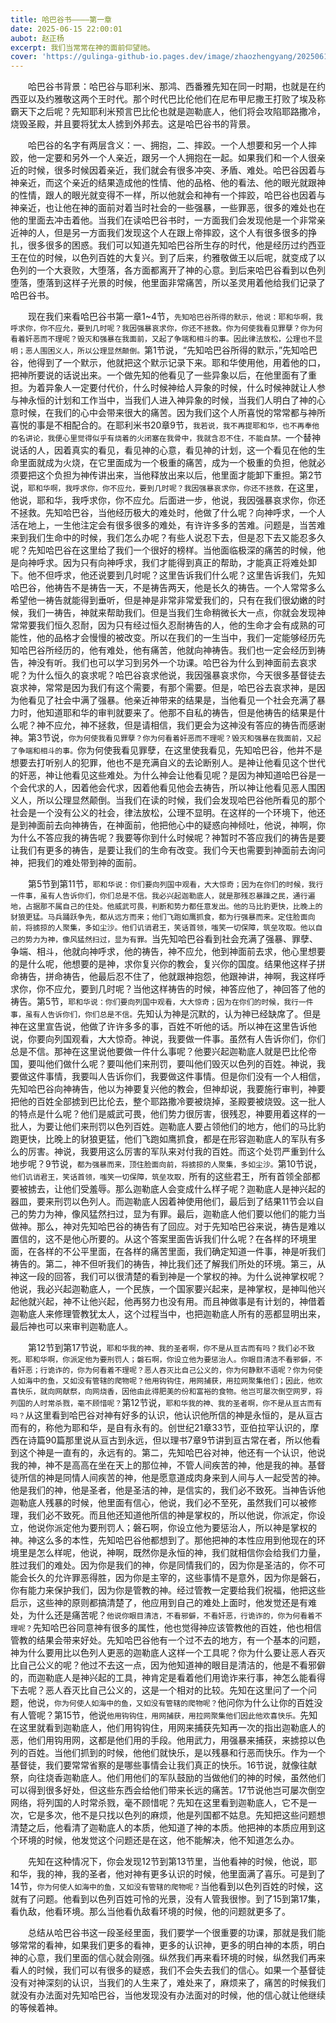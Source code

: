 ```yaml
---
title: 哈巴谷书————第一章
date: 2025-06-15 22:00:01
aubot: 赵正杨
excerpt: 我们当常常在神的面前仰望祂。
cover: 'https://gulinga-github-io.pages.dev/image/zhaozhengyang/20250615_2.png'
---
```


&ensp;&ensp;&ensp;&ensp;哈巴谷书背景：哈巴谷与耶利米、那鸿、西番雅先知在同一时期，也就是在约西亚以及约雅敬这两个王时代。那个时代巴比伦他们在尼布甲尼撒王打败了埃及称霸天下之后呢？先知耶利米预言巴比伦也就是迦勒底人，他们将会攻陷耶路撒冷，烧毁圣殿，并且要将犹太人掳到外邦去。这是哈巴谷书的背景。

&ensp;&ensp;&ensp;&ensp;哈巴谷的名字有两层含义：一、拥抱，二、摔跤。一个人想要和另一个人摔跤，他一定要和另外一个人亲近，跟另一个人拥抱在一起。如果我们和一个人很亲近的时候，很多时候因着亲近，我们就会有很多冲突、矛盾、难处。哈巴谷因着与神亲近，而这个亲近的结果造成他的性情、他的品格、他的看法、他的眼光就跟神的性情，跟人的眼光就变得不一样，所以他就会和神有一个摔跤，哈巴谷也因着与神亲近，也让他在神的面前对着当时社会的一些强暴，一些罪恶，很多的难处也在他的里面去冲击着他。当我们在读哈巴谷书时，一方面我们会发现他是一个非常亲近神的人，但是另一方面我们发现这个人在跟上帝摔跤，这个人有很多很多的挣扎，很多很多的困惑。我们可以知道先知哈巴谷所生存的时代，他是经历过约西亚王在位的时候，以色列百姓的大复兴。到了后来，约雅敬做王以后呢，就变成了以色列的一个大衰败，大堕落，各方面都离开了神的心意。到后来哈巴谷看到以色列堕落，堕落到这样子光景的时候，他里面非常痛苦，所以圣灵用着他给我们记录了哈巴谷书。

&ensp;&ensp;&ensp;&ensp;现在我们来看哈巴谷书第一章1~4节，`先知哈巴谷所得的默示，他说：耶和华啊，我呼求你，你不应允，要到几时呢？我因强暴哀求你，你还不拯救。你为何使我看见罪孽？你为何看着奸恶而不理呢？毁灭和强暴在我面前，又起了争端和相斗的事。因此律法放松，公理也不显明；恶人围困义人，所以公理显然颠倒。`第1节说，“先知哈巴谷所得的默示，”先知哈巴谷，他得到了一个默示，他就把这个默示记录下来。耶和华使用他，用着他的口，把神所要说的话说出来。一个做先知的他看见了一些异象以后，在他里面有了重担。为着异象人一定要付代价，什么时候神给人异象的时候，什么时候神就让人参与神永恒的计划和工作当中，当我们人进入神异象的时候，当我们人明白了神的心意时候，在我们的心中会带来很大的痛苦。因为我们这个人所喜悦的常常都与神所喜悦的事是不相配合的。在耶利米书20章9节，`我若说，我不再提耶和华，也不再奉他的名讲论，我便心里觉得似乎有烧着的火闭塞在我骨中，我就含忍不住，不能自禁。`一个替神说话的人，因着真实的看见，看见神的心意，看见神的计划，这一个看见在他的生命里面就成为火烧，在它里面成为一个极重的痛苦，成为一个极重的负担，他就必须要把这个负担为神传讲出来，当他释放出来以后，他里面才能卸下重担。第2节说，`耶和华啊，我呼求你，你不应允，要到几时呢？我因强暴哀求你，你还不拯救，`在这里，他说，耶和华，我呼求你，你不应允。后面进一步，他说，我因强暴哀求你，你还不拯救。先知哈巴谷，当他经历极大的难处时，他做了什么呢？向神呼求，一个人活在地上，一生他注定会有很多很多的难处，有许许多多的苦难。问题是，当苦难来到我们生命中的时候，我们怎么办呢？有些人说忍下去，但是忍下去又能忍多久呢？先知哈巴谷在这里给了我们一个很好的榜样。当他面临极深的痛苦的时候，他是向神呼求。因为只有向神呼求，我们才能得到真正的帮助，才能真正将难处卸下。他不但呼求，他还说要到几时呢？这里告诉我们什么呢？这里告诉我们，先知哈巴谷，他祷告不是祷告一天，不是祷告两天，他是长久的祷告。一个人常常多么希望他一祷告就能得到垂听，但是神是非常非常爱我们的，只有在我们很幼嫩的时候，我们一祷告，神就来帮助我们。但是当我们生命稍微长大一点，你就会发现神常常要我们恒久忍耐，因为只有经过恒久忍耐祷告的人，他的生命才会有成熟的可能性，他的品格才会慢慢的被改变。所以在我们的一生当中，我们一定能够经历先知哈巴谷所经历的，他有难处，他有痛苦，他就向神祷告。我们也一定会经历到祷告，神没有听。我们也可以学习到另外一个功课。哈巴谷为什么到神面前去哀求呢？为什么恒久的哀求呢？哈巴谷哀求他说，我因强暴哀求你，今天很多基督徒去哀求神，常常是因为我们有这个需要，有那个需要。但是，哈巴谷去哀求神，是因为他看见了社会中满了强暴。他亲近神带来的结果是，当他看见一个社会充满了暴力时，他知道耶和华的审判就要来了。他那不自私的祷告，但是他祷告的结果是什么呢？神不应允，神不拯救，但是请相信，我们更会为这神没有答应的祷告而感谢神。第3节说，`你为何使我看见罪孽？你为何看着奸恶而不理呢？毁灭和强暴在我面前，又起了争端和相斗的事。`你为何使我看见罪孽，在这里使我看见，先知哈巴谷，他并不是想要去打听别人的犯罪，他也不是充满自义的去论断别人。是神让他看见这个世代的奸恶，神让他看见这些难处。为什么神会让他看见呢？是因为神知道哈巴谷是一个会代求的人，因着他会代求，因着他看见他会去祷告，所以神让他看见恶人围困义人，所以公理显然颠倒。当我们在读的时候，我们会发现哈巴谷他所看见的那个社会是一个没有公义的社会，律法放松，公理不显明。在这样的一个环境下，他还是到神面前去向神祷告，在神面前，他把他心中的疑惑向神倾吐，他说，神啊，你为什么不答应我的祷告呢？我要等你到什么时候呢？神暂时不答应我们的祷告是要让我们有更多的祷告，是要让我们的生命有改变。我们今天也需要到神面前去询问神，把我们的难处带到神的面前。

&ensp;&ensp;&ensp;&ensp;第5节到第11节，`耶和华说：你们要向列国中观看，大大惊奇；因为在你们的时候，我行一件事，虽有人告诉你们，你们总是不信。我必兴起迦勒底人，就是那残忍暴躁之民，通行遍地，占据那不属自己的住处。他威武可畏，判断和势力都任意发出。他的马比豹更快，比晚上的豺狼更猛。马兵踊跃争先，都从远方而来；他们飞跑如鹰抓食，都为行强暴而来。定住脸面向前，将掳掠的人聚集，多如尘沙。他们讥诮君王，笑话首领，嗤笑一切保障，筑垒攻取。他以自己的势力为神，像风猛然扫过，显为有罪。`当先知哈巴谷看到社会充满了强暴、罪孽、争端、相斗，他就向神呼求，他的祷告，神不应允，他到神面前去求，他心里想要的是什么呢，他想要的是神，求你复兴你的教会，复兴你的国度。结果他这样子拼命祷告，拼命祷告，他最后忍不住了，他就跟神抱怨，他跟神讲，神啊，我这样呼求你，你不应允，要到几时呢？当他这样祷告的时候，神答应他了，神回答了他的祷告。第5节，`耶和华说：你们要向列国中观看，大大惊奇；因为在你们的时候，我行一件事，虽有人告诉你们，你们总是不信。`先知认为神是沉默的，认为神已经缺席了。但是神在这里宣告说，他做了许许多多的事，百姓不听他的话。所以神在这里告诉他说，你要向列国观看，大大惊奇。神说，我要做一件事。虽然有人告诉你们，你们总是不信。那神在这里说他要做一件什么事呢？他要兴起迦勒底人就是巴比伦帝国，要叫他们做什么呢？要叫他们来刑罚，要叫他们毁灭以色列的百姓。神说，我要做这件事情，我要叫人告诉你们，我要做这件事情。但是你们没有一个人相信，先知哈巴谷向神祷告，他以为神要复兴他的教会，但神却说，我要施行审判，神要把他的百姓全部掳到巴比伦去，整个耶路撒冷要被烧掉，圣殿要被烧毁。这一批人的特点是什么呢？他们是威武可畏，他们势力很厉害，很残忍，神要用着这样的一批人，为要让他们来刑罚以色列百姓。迦勒底人要占领他们的地方，他们的马比豹跑更快，比晚上的豺狼更猛，他们飞跑如鹰抓食，都是在形容迦勒底人的军队有多么的厉害。神说，我要用这么厉害的军队来对付我的百姓。而这个处罚严重到什么地步呢？9节说，`都为强暴而来，顶住脸面向前，将掳掠的人聚集，多如尘沙。`第10节说，`他们讥诮君王，笑话首领，嗤笑一切保障，筑垒攻取，`所有的这些君王，所有首领全部都要被掳去，让他们受羞辱。那么迦勒底人会变成什么样子呢？迦勒底人是神兴起的器皿，要来刑罚以色列人。而迦勒底人因着神使用他们，最后到了结果11节会以自己的势力为神，像风猛然扫过，显为有罪。最后，迦勒底人他们要以他们的能力当做神。那么，神对先知哈巴谷的祷告有了回应。对于先知哈巴谷来说，祷告是难以置信的，这不是他心所要的。从这个答案里面告诉我们什么呢？在各样的环境里面，在各样的不公平里面，在各样的痛苦里面，我们确定知道一件事，神是听我们祷告的。第二，神不但听我们的祷告，神比我们还了解我们所处的环境。第三，从神这一段的回答，我们可以很清楚的看到神是一个掌权的神。为什么说神掌权呢？他说，我必兴起迦勒底人，一个民族，一个国家要兴起来，是神掌权，是神叫他兴起他就兴起，神不让他兴起，他再努力也没有用。而且神做事是有计划的，神借着迦勒底人来修理管教犹太人，这个过程当中，也把迦勒底人所有的恶都显明出来，最后神也可以来审判迦勒底人。

&ensp;&ensp;&ensp;&ensp;第12节到第17节说，`耶和华我的神、我的圣者啊，你不是从亘古而有吗？我们必不致死。耶和华啊，你派定他为要刑罚人；磐石啊，你设立他为要惩治人。你眼目清洁不看邪僻，不看奸恶；行诡诈的，你为何看着不理呢？恶人吞灭比自己公义的，你为何静默不语呢？你为何使人如海中的鱼，又如没有管辖的爬物呢？他用钩钩住，用网捕获，用拉网聚集他们；因此，他欢喜快乐，就向网献祭，向网烧香，因他由此得肥美的份和富裕的食物。他岂可屡次倒空网罗，将列国的人时常杀戮，毫不顾惜呢？`第12节说，`耶和华我的神、我的圣者啊，你不是从亘古而有吗？`从这里看到哈巴谷对神有好多的认识，他认识他所信的神是永恒的，是从亘古而有的，称他为耶和华，是自有永有的。创世纪21章33节，亚伯拉罕认识的，摩西在诗篇90篇那里说从亘古到永远，但以理书7章9节讲到亘古常在者，所以他看到这个神是一直有的，永远有的。第二，先知哈巴谷对神，他还有一个认识，他说我的神，神不是高高在坐在天上的那位神，不管人间疾苦的神，他是我的神。基督徒所信的神是同情人间疾苦的神，他是愿意道成肉身来到人间与人一起受苦的神。他是我们的神，他是圣者，他是圣洁的神，是信实的，我们必不致死。当神告诉他迦勒底人残暴的时候，他里面有信心，他说，我们必不至死，虽然我们可以被修理，我们必不致死。而且他还知道他所信的神是掌权的，所以他说，你派定，你设立，他说你派定他为要刑罚人；磐石啊，你设立他为要惩治人，所以神是掌权的神。神这么多的本性，先知哈巴谷他都想到了。那他把神的本性应用到他现在的环境里是怎么样呢，他说，神啊，既然你是永恒的神，我们就相信你会给我们力量，胜过我们的难处。因为你是我们的神，你是同情我们的，因为你是圣洁的，你不可能会长久的允许罪恶得胜，因为你是主宰的，这些事情不是意外，因为你是磐石，你有能力来保护我们，因为你是管教的神。经过管教一定要给我们祝福，他把这些启示，这些神的原则都搞清楚了，他应用到自己的难处上面时，他发觉还是有难处，为什么还是痛苦呢？`他说你眼目清洁，不看邪僻，不看奸恶，行诡诈的，你为何看着不理呢？`先知哈巴谷同意神有很多的属性，他也觉得神应该管教他的百姓，他也相信管教的结果会带来好处。先知哈巴谷他有一个过不去的地方，有一个基本的问题，神为什么要用比以色列人更恶的迦勒底人这样一个工具呢？你为什么要让恶人吞灭比自己公义的呢？他过不去这一点，因为他知道神的眼目是清洁的，他是不看邪僻的，而迦勒底人是神兴起的工具，神肯定是看着他们用诡诈来行事，神怎么能看得下去呢？恶人吞灭比自己公义的，这是一个相对的比较。先知在这里问了一个问题，他说，`你为何使人如海中的鱼，又如没有管辖的爬物呢？`他问你为什么让你的百姓没有人管呢？第15节，他说`他用钩钩住，用网捕获，用拉网聚集他们因此他欢喜快乐。`先知在这里就看到迦勒底人，他们用钩钩住，用网来捕获先知再一次的指出迦勒底人的恶，他们用钩用网，这都是他们用的手段。他用武力，用强暴来捕获，来掳掠以色列的百姓。当他们抓到的时候，他他们就快乐，是以残暴和行恶而快乐。作为一个基督徒，我们要常常省察的是哪些事情会让我们真正的快乐。16节说，就像往献祭，向往烧香迦勒底人。他们用他们的军队鼓励的当做他们的神的时候，虽然他们可以得到很多好处，但这些东西会给他们带来长远的痛苦。17节说他岂可屡次倒空网络，将列国的人时常杀戮，毫不顾惜呢？先知在这里看到迦勒底人，它不是一次，它是多次，他不是只找以色列的麻烦，他是列国都不姑息。先知把这些问题想清楚之后，他看清了迦勒底人的本质，他知道了神的本质。他把神的本质应用到这个环境的时候，他发觉这个问题还是在这，他不能解决，他不知道怎么办。

&ensp;&ensp;&ensp;&ensp;先知在这种情况下，你会发现12节到第13节里，当他看神的时候，他说，耶和华，我的神，我的圣者，他对神有更多认识的时候，他里面满了喜乐。可是到了14节，`你为何使人如海中的鱼，又如没有管辖的爬物呢？`当他看到以色列百姓的时候，这就有了问题。他看到以色列百姓可怜的光景，没有人管我很惨。到了15到第17集，看仇敌，他看环境。那么当他看仇敌看环境的时候，他的问题就更多了。

&ensp;&ensp;&ensp;&ensp;总结从哈巴谷书这一段圣经里面，我们要学一个很重要的功课，那就是我们能够常常的看神，如果我们更多的看神，更多的认识神，更多的明白神的本质，明白神的心意，我们里面的信心就会刚强。纵然我们再来看环境的时候，纵然我们再来看人的时候，我们可以有很多的疑惑，我们不会失去我们的信心。如果一个基督徒没有对神深刻的认识，当我们的人生来了，难处来了，麻烦来了，痛苦的时候我们就没有办法面对先知哈巴谷，当他发现没有办法面对的时候，他的信心就让他继续的等候着神。
